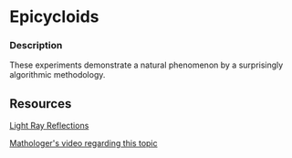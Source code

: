 # Epicycloids

### Description
These experiments demonstrate a natural phenomenon by a surprisingly algorithmic methodology.

## Resources

[Light Ray Reflections](etc/LightRayReflections.pdf)

[Mathologer's video regarding this topic](https://youtu.be/qhbuKbxJsk8)
